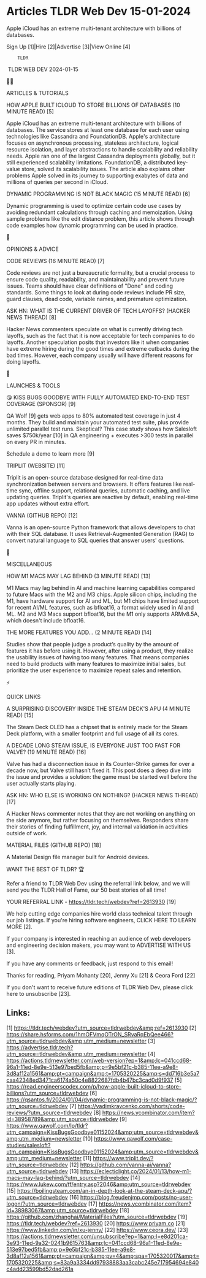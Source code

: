 # Articles TLDR Web Dev 15-01-2024

Apple iCloud has an extreme multi-tenant architecture with billions of
databases.  

Sign Up [1]|Hire [2]|Advertise [3]|View Online [4] 

		TLDR 

 TLDR WEB DEV 2024-01-15

🧑‍💻 

ARTICLES & TUTORIALS

 HOW APPLE BUILT ICLOUD TO STORE BILLIONS OF DATABASES (10 MINUTE
READ) [5] 

 Apple iCloud has an extreme multi-tenant architecture with billions
of databases. The service stores at least one database for each user
using technologies like Cassandra and FoundationDB. Apple's
architecture focuses on asynchronous processing, stateless
architecture, logical resource isolation, and layer abstractions to
handle scalability and reliability needs. Apple ran one of the largest
Cassandra deployments globally, but it still experienced scalability
limitations. FoundationDB, a distributed key-value store, solved its
scalability issues. The article also explains other problems Apple
solved in its journey to supporting exabytes of data and millions of
queries per second in iCloud. 

 DYNAMIC PROGRAMMING IS NOT BLACK MAGIC (15 MINUTE READ) [6] 

 Dynamic programming is used to optimize certain code use cases by
avoiding redundant calculations through caching and memoization. Using
sample problems like the edit distance problem, this article shows
through code examples how dynamic programming can be used in practice.


🧠 

OPINIONS & ADVICE

 CODE REVIEWS (16 MINUTE READ) [7] 

 Code reviews are not just a bureaucratic formality, but a crucial
process to ensure code quality, readability, and maintainability and
prevent future issues. Teams should have clear definitions of "Done"
and coding standards. Some things to look at during code reviews
include PR size, guard clauses, dead code, variable names, and
premature optimization. 

 ASK HN: WHAT IS THE CURRENT DRIVER OF TECH LAYOFFS? (HACKER NEWS
THREAD) [8] 

 Hacker News commenters speculate on what is currently driving tech
layoffs, such as the fact that it is now acceptable for tech companies
to do layoffs. Another speculation posits that investors like it when
companies have extreme hiring during the good times and extreme
cutbacks during the bad times. However, each company usually will have
different reasons for doing layoffs. 

🚀 

LAUNCHES & TOOLS

😘 KISS BUGS GOODBYE WITH FULLY AUTOMATED END-TO-END TEST COVERAGE
(SPONSOR) [9]

QA Wolf [9] gets web apps to 80% automated test coverage in just 4
months. They build and maintain your automated test suite, plus
provide unlimited parallel test runs.
Skeptical? This case study shows how Salesloft saves $750k/year [10]
in QA engineering + executes >300 tests in parallel on every PR in
minutes.

Schedule a demo to learn more [9]

 TRIPLIT (WEBSITE) [11] 

 Triplit is an open-source database designed for real-time data
synchronization between servers and browsers. It offers features like
real-time sync, offline support, relational queries, automatic
caching, and live updating queries. Triplit's queries are reactive by
default, enabling real-time app updates without extra effort. 

 VANNA (GITHUB REPO) [12] 

 Vanna is an open-source Python framework that allows developers to
chat with their SQL database. It uses Retrieval-Augmented Generation
(RAG) to convert natural language to SQL queries that answer users'
questions. 

🎁 

MISCELLANEOUS

 HOW M1 MACS MAY LAG BEHIND (3 MINUTE READ) [13] 

 M1 Macs may lag behind in AI and machine learning capabilities
compared to future Macs with the M2 and M3 chips. Apple silicon chips,
including the M1, have hardware support for AI and ML, but M1 chips
have limited support for recent AI/ML features, such as bfloat16, a
format widely used in AI and ML. M2 and M3 Macs support bfloat16, but
the M1 only supports ARMv8.5A, which doesn't include bfloat16. 

 THE MORE FEATURES YOU ADD... (2 MINUTE READ) [14] 

 Studies show that people judge a product’s quality by the amount of
features it has before using it. However, after using a product, they
realize the usability issues of having too many features. That means
companies need to build products with many features to maximize
initial sales, but prioritize the user experience to maximize repeat
sales and retention. 

⚡ 

QUICK LINKS

 A SURPRISING DISCOVERY INSIDE THE STEAM DECK'S APU (4 MINUTE READ)
[15] 

 The Steam Deck OLED has a chipset that is entirely made for the Steam
Deck platform, with a smaller footprint and full usage of all its
cores. 

 A DECADE LONG STEAM ISSUE, IS EVERYONE JUST TOO FAST FOR VALVE? (19
MINUTE READ) [16] 

 Valve has had a disconnection issue in its Counter-Strike games for
over a decade now, but Valve still hasn’t fixed it. This post does a
deep dive into the issue and provides a solution: the game must be
started well before the user actually starts playing. 

 ASK HN: WHO ELSE IS WORKING ON NOTHING? (HACKER NEWS THREAD) [17] 

 A Hacker News commenter notes that they are not working on anything
on the side anymore, but rather focusing on themselves. Responders
share their stories of finding fulfillment, joy, and internal
validation in activities outside of work. 

 MATERIAL FILES (GITHUB REPO) [18] 

 A Material Design file manager built for Android devices. 

WANT THE BEST OF TLDR? 🏆

Refer a friend to TLDR Web Dev using the referral link below, and we
will send you the TLDR Hall of Fame, our 50 best stories of all time!

YOUR REFERRAL LINK - https://tldr.tech/webdev?ref=2613930 [19]

 We help cutting edge companies hire world class technical talent
through our job listings. If you're hiring software engineers, CLICK
HERE TO LEARN MORE [2]. 

If your company is interested in reaching an audience of web
developers and engineering decision makers, you may want to ADVERTISE
WITH US [3]. 

If you have any comments or feedback, just respond to this email! 

Thanks for reading, 
Priyam Mohanty [20], Jenny Xu [21] & Ceora Ford [22] 

If you don't want to receive future editions of TLDR Web Dev,
please click here to unsubscribe [23]. 

 

Links:
------
[1] https://tldr.tech/webdev?utm_source=tldrwebdev&amp;ref=2613930
[2] https://share.hsforms.com/1hmOFVmqOTrON_SRvaRqEbQee466?utm_source=tldrwebdev&amp;utm_medium=newsletter
[3] https://advertise.tldr.tech?utm_source=tldrwebdev&amp;utm_medium=newsletter
[4] https://actions.tldrnewsletter.com/web-version?ep=1&amp;lc=041ccd68-96a1-11ed-8e9e-513e97bed5fb&amp;p=9e5bf21c-b385-11ee-a9e8-3d8af12a1561&amp;pt=campaign&amp;t=1705320225&amp;s=dd716b3e5a7caa42348ed3471ca6174a50c4e8822687fdb4b47bc3cad0d9f937
[5] https://read.engineerscodex.com/p/how-apple-built-icloud-to-store-billions?utm_source=tldrwebdev
[6] https://qsantos.fr/2024/01/04/dynamic-programming-is-not-black-magic/?utm_source=tldrwebdev
[7] https://vadimkravcenko.com/shorts/code-reviews/?utm_source=tldrwebdev
[8] https://news.ycombinator.com/item?id=38958789&amp;utm_source=tldrwebdev
[9] https://www.qawolf.com/lp/tldr?utm_campaign=KissBugsGoodbye01152024&amp;utm_source=tldrwebdev&amp;utm_medium=newsletter
[10] https://www.qawolf.com/case-studies/salesloft?utm_campaign=KissBugsGoodbye01152024&amp;utm_source=tldrwebdev&amp;utm_medium=newsletter
[11] https://www.triplit.dev/?utm_source=tldrwebdev
[12] https://github.com/vanna-ai/vanna?utm_source=tldrwebdev
[13] https://eclecticlight.co/2024/01/13/how-m1-macs-may-lag-behind/?utm_source=tldrwebdev
[14] https://www.lukew.com/ff/entry.asp?2046&amp;utm_source=tldrwebdev
[15] https://boilingsteam.com/an-in-depth-look-at-the-steam-deck-apu/?utm_source=tldrwebdev
[16] https://blog.freudenjmp.com/posts/no-user-logon/?utm_source=tldrwebdev
[17] https://news.ycombinator.com/item?id=38983067&amp;utm_source=tldrwebdev
[18] https://github.com/zhanghai/MaterialFiles?utm_source=tldrwebdev
[19] https://tldr.tech/webdev?ref=2613930
[20] https://www.priyam.co
[21] https://www.linkedin.com/in/xu-jenny/
[22] https://www.ceora.dev/
[23] https://actions.tldrnewsletter.com/unsubscribe?ep=1&amp;l=e8d201ca-3e93-11ed-9a32-0241b9615763&amp;lc=041ccd68-96a1-11ed-8e9e-513e97bed5fb&amp;p=9e5bf21c-b385-11ee-a9e8-3d8af12a1561&amp;pt=campaign&amp;pv=4&amp;spa=1705320017&amp;t=1705320225&amp;s=83a9a3334dd97938883aa3cabc245e717954694e840c4add23599bd52dad261a